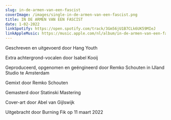 ```yaml
---
slug: in-de-armen-van-een-fascist
coverImage: /images/single-in-de-armen-van-een-fascist.png
title: IN DE ARMEN VAN EEN FASCIST
date: 1-02-2022
linkSpotify: https://open.spotify.com/track/3Gm56jU1B7CLk6UK59MIeJ
linkAppleMusic: https://music.apple.com/nl/album/in-de-armen-van-een-fascist/1612028516
---
```


Geschreven en uitgevoerd door Hang Youth

Extra achtergrond-vocalen door Isabel Kooij

Geproduceerd, opgenomen en geëngineerd door Remko Schouten in IJland Studio te Amsterdam

Gemixt door Remko Schouten

Gemasterd door Statinski Mastering

Cover-art door Abel van Gijlswijk

Uitgebracht door Burning Fik op 11 maart 2022
